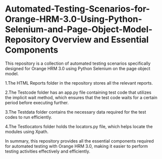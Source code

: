 # Automated-Testing-Scenarios-for-Orange-HRM-3.0-Using-Python-Selenium-and-Page-Object-Model-Repository Overview and Essential Components

This repository is a collection of automated testing scenarios specifically designed for Orange HRM 3.0 using Python Selenium on the page object model.

1.The HTML Reports folder in the repository stores all the relevant reports.


2.The Testcode folder has an app.py file containing test code that utilizes the implicit wait method, which ensures that the test code waits for a certain period before executing further.


3.The Testdata folder contains the necessary data required for the test codes to run efficiently.


4.The Testlocators folder holds the locators.py file, which helps locate the modules using Xpath.




In summary, this repository provides all the essential components required for automated testing with Orange HRM 3.0, making it easier to perform testing activities effectively and efficiently.

